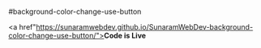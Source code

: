 #background-color-change-use-button

<a href"https://sunaramwebdev.github.io/SunaramWebDev-background-color-change-use-button/"><b>Code is Live</b></a>
